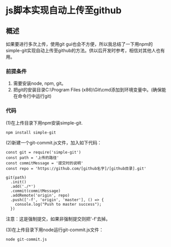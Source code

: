# js脚本实现自动上传至github

## 概述

如果要进行多次上传，使用git gui也会不方便，所以我总结了一下用npm的simple-git实现自动上传至github的方法。供以后开发时参考，相信对其他人也有用。

### 前提条件

1. 需要安装node, npm, git。
2. 把git的安装目录C:\Program Files (x86)\Git\cmd添加到环境变量中。(确保能在命令行中运行git)

### 代码

(1)在上传目录下用npm安装simple-git.

```
npm install simple-git
```

(2)新建一个git-commit.js文件，加入如下代码：

```
const git = require('simple-git')
const path = '上传的路径'
const commitMessage = '提交时的说明'
const repo = 'https://github.com/[github名字]/[github目录].git'

git(path)
  .init()
  .add('./*')
  .commit(commitMessage)
  .addRemote('origin', repo)
  .push(['-f', 'origin', 'master'], () => {
    console.log("Push to master success");
  })
```

注意：这是强制提交，如果非强制提交则把'-f'去掉。

(3)在上传目录下用node运行git-commit.js文件：

```
node git-commit.js
```
